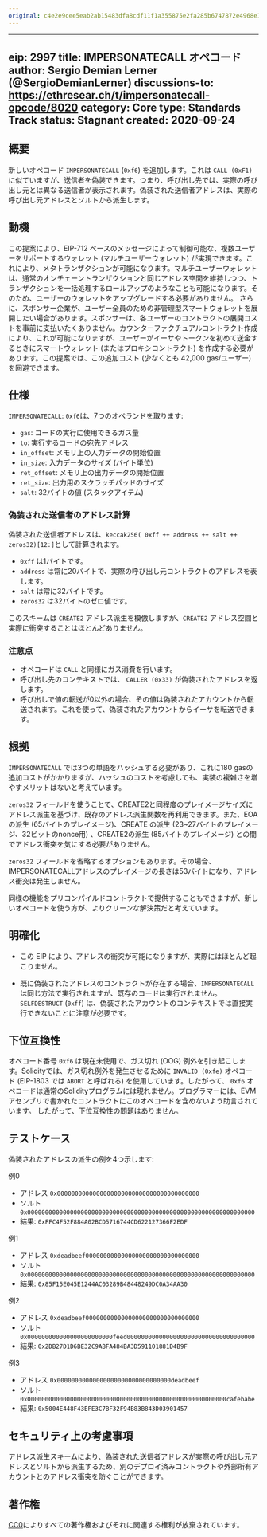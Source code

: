 ```yaml
---
original: c4e2e9cee5eab2ab15483dfa8cdf11f1a355875e2fa285b6747872e4968e13ff
---
```


---
eip: 2997
title: IMPERSONATECALL オペコード
author: Sergio Demian Lerner (@SergioDemianLerner)
discussions-to: https://ethresear.ch/t/impersonatecall-opcode/8020
category: Core
type: Standards Track
status: Stagnant
created: 2020-09-24
---

## 概要

新しいオペコード `IMPERSONATECALL` (`0xf6`) を追加します。これは `CALL (0xF1)` に似ていますが、送信者を偽装できます。つまり、呼び出し先では、実際の呼び出し元とは異なる送信者が表示されます。偽装された送信者アドレスは、実際の呼び出し元アドレスとソルトから派生します。

## 動機

この提案により、EIP-712 ベースのメッセージによって制御可能な、複数ユーザーをサポートするウォレット (マルチユーザーウォレット) が実現できます。これにより、メタトランザクションが可能になります。マルチユーザーウォレットは、通常のオンチェーントランザクションと同じアドレス空間を維持しつつ、トランザクションを一括処理するロールアップのようなことも可能になります。そのため、ユーザーのウォレットをアップグレードする必要がありません。
さらに、スポンサー企業が、ユーザー全員のための非管理型スマートウォレットを展開したい場合があります。スポンサーは、各ユーザーのコントラクトの展開コストを事前に支払いたくありません。カウンターファクチュアルコントラクト作成により、これが可能になりますが、ユーザーがイーサやトークンを初めて送金するときにスマートウォレット (またはプロキシコントラクト) を作成する必要があります。この提案では、この追加コスト (少なくとも 42,000 gas/ユーザー) を回避できます。

## 仕様

`IMPERSONATECALL`: `0xf6`は、7つのオペランドを取ります:

- `gas`: コードの実行に使用できるガス量
- `to`: 実行するコードの宛先アドレス
- `in_offset`: メモリ上の入力データの開始位置
- `in_size`: 入力データのサイズ (バイト単位)
- `ret_offset`: メモリ上の出力データの開始位置
- `ret_size`: 出力用のスクラッチパッドのサイズ
- `salt`: 32バイトの値 (スタックアイテム)

### 偽装された送信者のアドレス計算

偽装された送信者アドレスは、`keccak256( 0xff ++ address ++ salt ++ zeros32)[12:]`として計算されます。

- `0xff` は1バイトです。
- `address` は常に20バイトで、実際の呼び出し元コントラクトのアドレスを表します。
- `salt` は常に32バイトです。
- `zeros32` は32バイトのゼロ値です。

このスキームは `CREATE2` アドレス派生を模倣しますが、`CREATE2` アドレス空間と実際に衝突することはほとんどありません。

### 注意点
- オペコードは `CALL` と同様にガス消費を行います。
- 呼び出し先のコンテキストでは、 `CALLER (0x33)` が偽装されたアドレスを返します。
- 呼び出しで値の転送が0以外の場合、その値は偽装されたアカウントから転送されます。これを使って、偽装されたアカウントからイーサを転送できます。

## 根拠

`IMPERSONATECALL` では3つの単語をハッシュする必要があり、これに180 gasの追加コストがかかりますが、ハッシュのコストを考慮しても、実装の複雑さを増やすメリットはないと考えています。

`zeros32` フィールドを使うことで、CREATE2と同程度のプレイメージサイズにアドレス派生を基づけ、既存のアドレス派生関数を再利用できます。また、EOAの派生 (65バイトのプレイメージ)、CREATE の派生 (23~27バイトのプレイメージ、32ビットのnonce用) 、CREATE2の派生 (85バイトのプレイメージ) との間でアドレス衝突を気にする必要がありません。

`zeros32` フィールドを省略するオプションもあります。その場合、IMPERSONATECALLアドレスのプレイメージの長さは53バイトになり、アドレス衝突は発生しません。

同様の機能をプリコンパイルドコントラクトで提供することもできますが、新しいオペコードを使う方が、よりクリーンな解決策だと考えています。

## 明確化

- この EIP により、アドレスの衝突が可能になりますが、実際にはほとんど起こりません。

- 既に偽装されたアドレスのコントラクトが存在する場合、`IMPERSONATECALL` は同じ方法で実行されますが、既存のコードは実行されません。 `SELFDESTRUCT` (`0xff`) は、偽装されたアカウントのコンテキストでは直接実行できないことに注意が必要です。

## 下位互換性

オペコード番号 `0xf6` は現在未使用で、ガス切れ (OOG) 例外を引き起こします。Solidityでは、ガス切れ例外を発生させるために `INVALID (0xfe)` オペコード (EIP-1803 では `ABORT` と呼ばれる) を使用しています。したがって、 `0xf6` オペコードは通常のSolidityプログラムには現れません。プログラマーには、EVMアセンブリで書かれたコントラクトにこのオペコードを含めないよう助言されています。 したがって、下位互換性の問題はありません。

## テストケース

偽装されたアドレスの派生の例を4つ示します:

例0
* アドレス `0x0000000000000000000000000000000000000000`
* ソルト `0x0000000000000000000000000000000000000000000000000000000000000000`
* 結果: `0xFFC4F52F884A02BCD5716744CD622127366F2EDF`

例1
* アドレス `0xdeadbeef00000000000000000000000000000000`
* ソルト `0x0000000000000000000000000000000000000000000000000000000000000000`
* 結果: `0x85F15E045E1244AC03289B48448249DC0A34AA30`

例2
* アドレス `0xdeadbeef00000000000000000000000000000000`
* ソルト `0x000000000000000000000000feed000000000000000000000000000000000000`
* 結果: `0x2DB27D1D6BE32C9ABFA484BA3D591101881D4B9F`

例3
* アドレス `0x00000000000000000000000000000000deadbeef`
* ソルト `0x00000000000000000000000000000000000000000000000000000000cafebabe`
* 結果: `0x5004E448F43EFE3C7BF32F94B83B843D03901457`

## セキュリティ上の考慮事項

アドレス派生スキームにより、偽装された送信者アドレスが実際の呼び出し元アドレスとソルトから派生するため、別のデプロイ済みコントラクトや外部所有アカウントとのアドレス衝突を防ぐことができます。

## 著作権

[CC0](../LICENSE.md)によりすべての著作権およびそれに関連する権利が放棄されています。